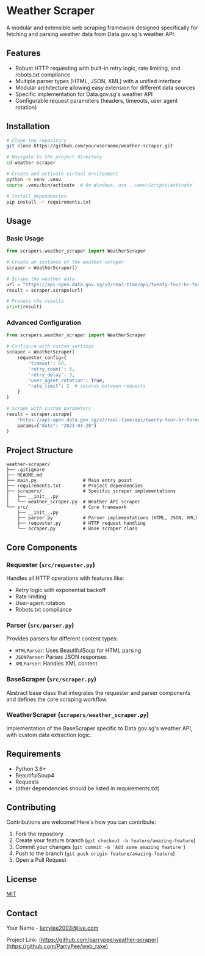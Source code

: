 # Weather Scraper

A modular and extensible web scraping framework designed specifically for fetching and parsing weather data from Data.gov.sg's weather API.

## Features

- Robust HTTP requesting with built-in retry logic, rate limiting, and robots.txt compliance
- Multiple parser types (HTML, JSON, XML) with a unified interface
- Modular architecture allowing easy extension for different data sources
- Specific implementation for Data.gov.sg's weather API
- Configurable request parameters (headers, timeouts, user agent rotation)

## Installation

```bash
# Clone the repository
git clone https://github.com/yourusername/weather-scraper.git

# Navigate to the project directory
cd weather-scraper

# Create and activate virtual environment
python -m venv .venv
source .venv/bin/activate  # On Windows, use `.venv\Scripts\activate`

# Install dependencies
pip install -r requirements.txt
```

## Usage

### Basic Usage

```python
from scrapers.weather_scraper import WeatherScraper

# Create an instance of the weather scraper
scraper = WeatherScraper()

# Scrape the weather data
url = "https://api-open.data.gov.sg/v2/real-time/api/twenty-four-hr-forecast"
result = scraper.scrape(url)

# Process the results
print(result)
```

### Advanced Configuration

```python
from scrapers.weather_scraper import WeatherScraper

# Configure with custom settings
scraper = WeatherScraper(
    requester_config={
        'timeout': 60,
        'retry_count': 5,
        'retry_delay': 3,
        'user_agent_rotation': True,
        'rate_limit': 2  # seconds between requests
    }
)

# Scrape with custom parameters
result = scraper.scrape(
    "https://api-open.data.gov.sg/v2/real-time/api/twenty-four-hr-forecast",
    params={"date": "2023-04-20"}
)
```

## Project Structure

```
weather-scraper/
├── .gitignore
├── README.md
├── main.py                 # Main entry point
├── requirements.txt        # Project dependencies
├── scrapers/               # Specific scraper implementations
│   ├── __init__.py
│   └── weather_scraper.py  # Weather API scraper
└── src/                    # Core framework
    ├── __init__.py
    ├── parser.py           # Parser implementations (HTML, JSON, XML)
    ├── requester.py        # HTTP request handling
    └── scraper.py          # Base scraper class
```

## Core Components

### Requester (`src/requester.py`)

Handles all HTTP operations with features like:
- Retry logic with exponential backoff
- Rate limiting
- User-agent rotation
- Robots.txt compliance

### Parser (`src/parser.py`)

Provides parsers for different content types:
- `HTMLParser`: Uses BeautifulSoup for HTML parsing
- `JSONParser`: Parses JSON responses
- `XMLParser`: Handles XML content

### BaseScraper (`src/scraper.py`)

Abstract base class that integrates the requester and parser components and defines the core scraping workflow.

### WeatherScraper (`scrapers/weather_scraper.py`)

Implementation of the BaseScraper specific to Data.gov.sg's weather API, with custom data extraction logic.

## Requirements

- Python 3.6+
- BeautifulSoup4
- Requests
- (other dependencies should be listed in requirements.txt)

## Contributing

Contributions are welcome! Here's how you can contribute:

1. Fork the repository
2. Create your feature branch (`git checkout -b feature/amazing-feature`)
3. Commit your changes (`git commit -m 'Add some amazing feature'`)
4. Push to the branch (`git push origin feature/amazing-feature`)
5. Open a Pull Request

## License

[MIT](https://choosealicense.com/licenses/mit/)

## Contact

Your Name - larrylee2003@live.com

Project Link: [https://github.com/parrypee/weather-scraper](https://github.com/ParryPee/web_rake)